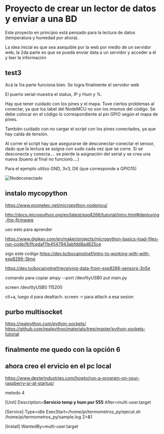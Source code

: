 # Proyecto de crear un lector de datos y enviar a una BD


Este proyecto en principio está pensado para la lectura de datos (temperatura y humedad por ahora). 


La idea inicial es que sea asequible por la web por medio de un servidor web, la 2da parte es que se pueda enviar data a un servidor y acceder a él y leer la información

## test3
Acá la 1ra parte funciona bien.
Se logra finalmente el servidor web

El puerto serial muestra el status, IP y Hum y %.

Hay que tener cuidado con los pines y el mapa. Tuve ciertos problemas al conectar, ya que los label del NodeMCU no son los mismos del código. Se debe colocar en el código lo correspondiente al pin GPIO según el mapa de pines.

También cuidado con no cargar el script con los pines conectados, ya que hay caída de tensión.

Al correr el script hay que asegurarse de desconectar-conectar el sensor, dado que la lectura se asigna con sudo cada vez que se corre. Si se desconecta y conecta.... se pierde la asignación del serial y se crea una nueva (bueno al final no funcionó....)

Para el ejemplo utilizo GND, 3v3, D8 (que corresponde a GPIO15)

![Nodeconectado]('./test3/Node_conectado.jpg')


## instalo mycopython

https://www.prometec.net/micropython-nodemcu/

http://docs.micropython.org/en/latest/esp8266/tutorial/intro.html#deploying-the-firmware


uso esto para aprender

https://www.digikey.com/en/maker/projects/micropython-basics-load-files-run-code/fb1fcedaf11e4547943abfdd8ad825ce

sigo este codigo
https://dev.to/bocajnotnef/intro-to-working-with-with-esp8266-3bno

https://dev.to/bocajnotnef/receiving-data-from-esp8266-sensors-3n5e

comando para copiar
ampy --port /dev/ttyUSB0 put main.py

screen /dev/ttyUSB0 115200

ctl+a, luego d para deattach.
screen -r para attach a esa sesion

## purbo multisocket
https://realpython.com/python-sockets/
https://github.com/realpython/materials/tree/master/python-sockets-tutorial



## finalmente me quedo con la opción 6


## ahora creo el ervicio en el pc local

https://www.dexterindustries.com/howto/run-a-program-on-your-raspberry-pi-at-startup/

metodo 4


[Unit]
Description=**Servicio temp y hum por 555**
After=multi-user.target

[Service]
Type=idle
ExecStart=/home/pi/termometros_py/ejecut.sh /home/pi/termometros_py/sample.log 2>&1


[Install]
WantedBy=multi-user.target



